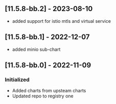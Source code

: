 ## [11.5.8-bb.2] - 2023-08-10
- added support for istio mtls and virtual service

## [11.5.8-bb.1] - 2022-12-07
- added minio sub-chart

## [11.5.8-bb.0] - 2022-11-09
### Initialized
- Added charts from upsteam charts
- Updated repo to registry one
